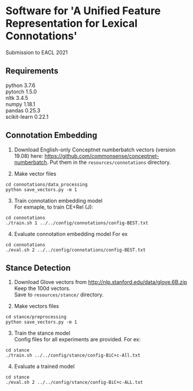 # Software for 'A Unified Feature Representation for Lexical Connotations'
Submission to EACL 2021

## Requirements
python                    3.7.6  
pytorch                   1.5.0  
nltk                      3.4.5  
numpy                     1.18.1  
pandas                    0.25.3  
scikit-learn              0.22.1  


## Connotation Embedding
1. Download English-only Conceptnet numberbatch vectors (version 19.08) 
here: https://github.com/commonsense/conceptnet-numberbatch. Put them in the 
`resources/connotations` directory.

2. Make vector files
```angular2html
cd connotations/data_processing
python save_vectors.py -m 1
```

3. Train connotation embedding model  
For exmaple, to train CE+Rel (J):
```angular2html
cd connotations
./train.sh 1 ../../config/connotations/config-BEST.txt
```

4. Evaluate connotation embedding model
For ex
```angular2html
cd connotations
./eval.sh 2 ../../config/connotations/config-BEST.txt
```

## Stance Detection
1. Download Glove vectors from http://nlp.stanford.edu/data/glove.6B.zip  
Keep the 100d vectors.  
Save to `resources/stance/` directory.

2. Make vectors files
```angular2html
cd stance/preprocessing
python save_vectors.py -m 1
```

3. Train the stance model  
Config files for all experiments are provided. For ex:
```angular2html
cd stance
./train.sh ../../config/stance/config-BiC+c-All.txt
```

4. Evaluate a trained model
```angular2html
cd stance
./eval.sh 2 ../../config/stance/config-BiC+c-ALL.txt
```